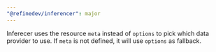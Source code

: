 ```yaml
---
"@refinedev/inferencer": major
---
```


Inferecer uses the resource `meta` instead of `options` to pick which data provider to use. If `meta` is not defined, it will use `options` as fallback.
